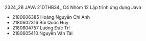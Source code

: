 2324_2B JAVA 21DTHB34_ C4
Nhóm 12 Lập trình ứng dụng Java
- 2180606385 Hoàng Nguyễn Chí Anh
- 2180602316 Bùi Quốc Huy
- 2180604757 Lương Đức Trí
- 2180605410 Nguyễn Văn Tài  
